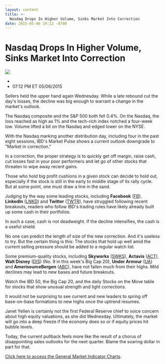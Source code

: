 ```yaml
---
layout: content
title: >-
  Nasdaq Drops In Higher Volume, Sinks Market Into Correction
date: 2015-05-06 19:12 -0700
---
```



Nasdaq Drops In Higher Volume, Sinks Market Into Correction
============================================================


![](https://www.investors.com/wp-content/uploads/ibd-migrated-images/MPv_150507_635665228240425791.png)

* 
* 07:12 PM ET 05/06/2015




  

Sellers held the upper hand again Wednesday. While a late rebound cut the day's losses, the decline was big enough to warrant a change in the market's outlook.

  

The Nasdaq composite and the S&P 500 both fell 0.4%. On the Nasdaq, the loss reached as high as 1% and the tech-rich index notched a four-week low. Volume lifted a bit on the Nasdaq and edged lower on the NYSE.

  

With the Nasdaq marking another distribution day, including four in the past eight sessions, IBD's Market Pulse shows a current outlook downgrade to "Market in correction."

  

In a correction, the proper strategy is to quickly get off margin, raise cash, cut losses fast in your poor performers and let go of other stocks that threaten to wipe away recent gains.

  

Those who hold big profit cushions in a given stock can decide to hold out, especially if the stock is still in the early to middle stage of its rally cycle. But at some point, one must draw a line in the sand.

  

Judging by the way some leading stocks, including **Facebook** ([FB](https://research.investors.com/quote.aspx?symbol=FB)), **LinkedIn** ([LNKD](https://research.investors.com/quote.aspx?symbol=LNKD)) and **Twitter** ([TWTR](https://research.investors.com/quote.aspx?symbol=TWTR)), have struggled following recent breakouts, readers who follow IBD's trading rules have likely already built up some cash in their portfolios.

  

In such a case, cash is not deadweight. If the decline intensifies, the cash is a useful shield.

  

No one can predict the length of size of the new correction. And it's useless to try. But the certain thing is this: The stocks that hold up well amid the current selling pressure should be added to a regular watch list.

  

Some premium-quality stocks, including **Skyworks** ([SWKS](https://research.investors.com/quote.aspx?symbol=SWKS)), **Actavis** ([ACT](https://research.investors.com/quote.aspx?symbol=ACT)), **Walt Disney** ([DIS](https://research.investors.com/quote.aspx?symbol=DIS)) (No. 9 in this week's Big Cap 20), **Under Armour** ([UA](https://research.investors.com/quote.aspx?symbol=UA)) and **AmerisourceBergen** ([ABC](https://research.investors.com/quote.aspx?symbol=ABC)), have not fallen much from their highs. Mild declines may lead to new bases and future breakouts.

  

Watch the IBD 50, the Big Cap 20, and the daily Stocks on the Move table for stocks that show unusual strength and light corrections.

  

It would not be surprising to see current and new leaders to spring off base-on-base formations to new highs once the uptrend resumes.

  

Janet Yellen is certainly not the first Federal Reserve chief to voice concern about high equity valuations, as she did Wednesday. Ultimately, the market will go into a deep freeze if the economy does so or if equity prices hit bubble levels.

  

Today, the current pullback feels more like the result of a chorus of disappointing sales outlooks for the next quarter. Blame the soaring dollar in part for that.

  

[Click here to access the General Market Indicator Charts](https://www.investors.com/pdf/GMI_050715.pdf).




